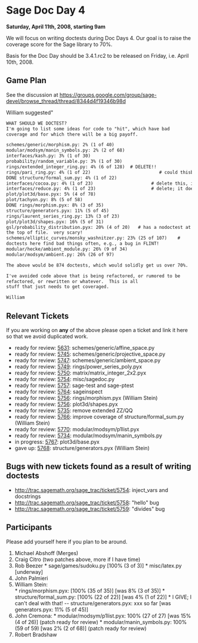 

# Sage Doc Day 4

**Saturday, April 11th, 2008, starting 9am** 

We will focus on writing doctests during Doc Days 4. Our goal is to raise the coverage score for the Sage library to 70%.  

Basis for the Doc Day should be 3.4.1.rc2 to be released on Friday, i.e. April 10th, 2008. 


## Game Plan

See the discussion at <a href="https://groups.google.com/group/sage-devel/browse_thread/thread/8344d4f19346b98d">https://groups.google.com/group/sage-devel/browse_thread/thread/8344d4f19346b98d</a> 

William suggested" 
```txt
WHAT SHOULD WE DOCTEST?
I'm going to list some ideas for code to "hit", which have bad
coverage and for which there will be a big payoff.

schemes/generic/morphism.py: 2% (1 of 40)
modular/modsym/manin_symbols.py: 2% (2 of 68)
interfaces/kash.py: 3% (1 of 30)
probability/random_variable.py: 3% (1 of 30)
rings/extended_integer_ring.py: 4% (6 of 128)  # DELETE!!
rings/pari_ring.py: 4% (1 of 22)                          # could thisbe deleted???
DONE structure/formal_sum.py: 4% (1 of 22)
interfaces/cocoa.py: 4% (1 of 23)                      # delete this, it doesn't work yet
interfaces/reduce.py: 4% (1 of 23)                     # delete; it doesn't work
plot/plot3d/base.pyx: 5% (4 of 78)
plot/tachyon.py: 8% (5 of 58)
DONE rings/morphism.pyx: 8% (3 of 35)
structure/generators.pyx: 11% (5 of 45)
rings/laurent_series_ring.py: 13% (3 of 23)
plot/plot3d/shapes.pyx: 16% (5 of 31)
gsl/probability_distribution.pyx: 20% (4 of 20)   # has a nodoctest at
the top of file.  very scary!
schemes/elliptic_curves/monsky_washnitzer.py: 23% (25 of 107)    #
doctests here find bad things often, e.g., a bug in FLINT!
modular/hecke/ambient_module.py: 26% (9 of 34)
modular/modsym/ambient.py: 26% (26 of 97)

The above would be 874 doctests, which would solidly get us over 70%.

I've avoided code above that is being refactored, or rumored to be
refactored, or rewritten or whatever.  This is all
stuff that just needs to get coveraged.

William 
```

## Relevant Tickets

If you are working on **any** of the above please open a ticket and link it here so that we avoid duplicated work. 

* ready for review: <a class="http" href="http://trac.sagemath.org/sage_trac/ticket/5631">5631</a>: schemes/generic/affine_space.py 
* ready for review: <a class="http" href="http://trac.sagemath.org/sage_trac/ticket/5745">5745</a>: schemes/generic/projective_space.py 
* ready for review: <a class="http" href="http://trac.sagemath.org/sage_trac/ticket/5747">5747</a>: schemes/generic/ambient_space.py 
* ready for review: <a class="http" href="http://trac.sagemath.org/sage_trac/ticket/5749">5749</a>: rings/power_series_poly.pyx 
* ready for review: <a class="http" href="http://trac.sagemath.org/sage_trac/ticket/5750">5750</a>: matrix/matrix_integer_2x2.pyx 
* ready for review: <a class="http" href="http://trac.sagemath.org/sage_trac/ticket/5754">5754</a>: misc/sagedoc.py 
* ready for review: <a class="http" href="http://trac.sagemath.org/sage_trac/ticket/5757">5757</a>: sage-test and sage-ptest 
* ready for review: <a class="http" href="http://trac.sagemath.org/sage_trac/ticket/5764">5764</a>: sageinspect 
* ready for review: <a class="http" href="http://trac.sagemath.org/sage_trac/ticket/5756">5756</a>: rings/morphism.pyx  (William Stein) 
* ready for review: <a class="http" href="http://trac.sagemath.org/sage_trac/ticket/5756">5756</a>: plot3d/shapes.pyx 
* ready for review: <a class="http" href="http://trac.sagemath.org/sage_trac/ticket/5735">5735</a>: remove extended ZZ/QQ 
* ready for review: <a class="http" href="http://trac.sagemath.org/sage_trac/ticket/5766">5766</a>: improve coverage of structure/formal_sum.py (William Stein) 
* ready for review: <a class="http" href="http://trac.sagemath.org/sage_trac/ticket/5770">5770</a>: modular/modsym/p1list.pyx 
* ready for review: <a class="http" href="http://trac.sagemath.org/sage_trac/ticket/5734">5734</a>: modular/modsym/manin_symbols.py  
* in progress: <a class="http" href="http://trac.sagemath.org/sage_trac/ticket/5767">5767</a>: plot3d/base.pyx 
* gave up: <a class="http" href="http://trac.sagemath.org/sage_trac/ticket/5768">5768</a>: structure/generators.pyx (William Stein) 

## Bugs with new tickets found as a result of writing doctests

* <a href="http://trac.sagemath.org/sage_trac/ticket/5754">http://trac.sagemath.org/sage_trac/ticket/5754</a>: inject_vars and docstrings 
* <a href="http://trac.sagemath.org/sage_trac/ticket/5758">http://trac.sagemath.org/sage_trac/ticket/5758</a>: "hello" bug 
* <a href="http://trac.sagemath.org/sage_trac/ticket/5759">http://trac.sagemath.org/sage_trac/ticket/5759</a>: "divides" bug 

## Participants

Please add yourself here if you plan to be around. 

1. Michael Abshoff (Merges) 
1. Craig Citro (two patches above, more if I have time) 
1. Rob Beezer 
         * sage/games/sudoku.py [100% (3 of 3)] 
         * misc/latex.py [underway] 
1. John Palmieri 
1. William Stein:  
         * rings/morphism.pyx: [100% (35 of 35)] [was 8% (3 of 35)] 
         * structure/formal_sum.py: [100% (22 of 22)] [was 4% (1 of 22)] 
         * I GIVE; I can't deal with that! -- structure/generators.pyx: xxx so far [was generators.pyx: 11% (5 of 45)] 
1. John Cremona: 
         * modular/modsym/p1list.pyx: 100%  (27 of 27) [was 15% (4 of 26)] (patch ready for review) 
         * modular/manin_symbols.py:  100% (59 of 59)  [was 2% (2 of 68)] (patch ready for review) 
1. Robert Bradshaw 